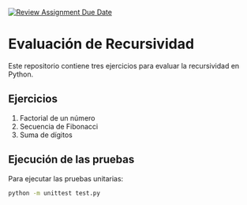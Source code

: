 [![Review Assignment Due Date](https://classroom.github.com/assets/deadline-readme-button-22041afd0340ce965d47ae6ef1cefeee28c7c493a6346c4f15d667ab976d596c.svg)](https://classroom.github.com/a/fB7SO1Pc)
# Evaluación de Recursividad

Este repositorio contiene tres ejercicios para evaluar la recursividad en Python.

## Ejercicios
1. Factorial de un número
2. Secuencia de Fibonacci
3. Suma de dígitos

## Ejecución de las pruebas

Para ejecutar las pruebas unitarias:

```bash
python -m unittest test.py


